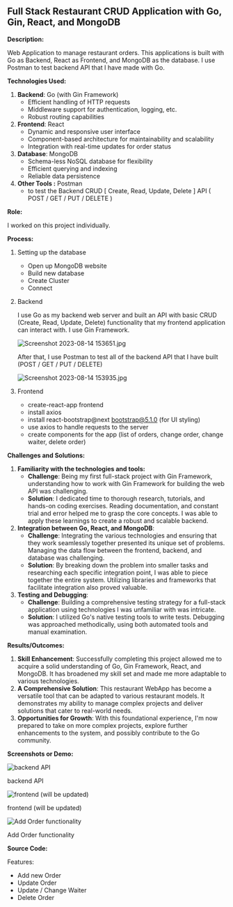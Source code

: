 ## Full Stack Restaurant CRUD Application with Go, Gin, React, and MongoDB  

**Description:**

Web Application to manage restaurant orders. This applications is built with Go as Backend, React as Frontend, and MongoDB as the database. I use Postman to test backend API that I have made with Go.

**Technologies Used:**

1. **Backend**: Go (with Gin Framework)
    - Efficient handling of HTTP requests
    - Middleware support for authentication, logging, etc.
    - Robust routing capabilities
2. **Frontend**: React
    - Dynamic and responsive user interface
    - Component-based architecture for maintainability and scalability
    - Integration with real-time updates for order status
3. **Database**: MongoDB
    - Schema-less NoSQL database for flexibility
    - Efficient querying and indexing
    - Reliable data persistence
4. ************************Other Tools :************************ Postman
    - to test the Backend CRUD [ Create, Read, Update, Delete ] API ( POST / GET / PUT / DELETE )

**Role:**

I worked on this project individually.

**Process:**

1. Setting up the database
    - Open up MongoDB website
    - Build new database
    - Create Cluster
    - Connect
2. Backend
    
    I use Go as my backend web server and built an 
    API with basic CRUD (Create, Read, Update, Delete) functionality that 
    my frontend application can interact with. I use Gin Framework.
    
    ![Screenshot 2023-08-14 153651.jpg](https://s3-us-west-2.amazonaws.com/secure.notion-static.com/fca2f8c1-769e-479d-a181-c6b4824e986a/Screenshot_2023-08-14_153651.jpg)
    
    After that, I use Postman to test all of the backend API that I have built (POST / GET / PUT / DELETE)
    
    ![Screenshot 2023-08-14 153935.jpg](https://s3-us-west-2.amazonaws.com/secure.notion-static.com/4d5d0ca2-1faa-4473-b58b-5219748b5bb1/Screenshot_2023-08-14_153935.jpg)
    
3. Frontend
    - create-react-app frontend
    - install axios
    - install react-bootstrap@next bootstrap@5.1.0 (for UI styling)
    - use axios to handle requests to the server
    - create components for the app (list of orders, change order, change waiter, delete order)

**Challenges and Solutions:**

1. **Familiarity with the technologies and tools:**
    - **Challenge**: Being my first full-stack project with Gin Framework, understanding how to work with Gin Framework for building the web API was challenging.
    - **Solution**: I dedicated time to thorough research, tutorials, and hands-on coding exercises. Reading documentation, and constant trial and error helped me to grasp the core concepts. I was able to apply these learnings to create a robust and scalable backend.
2. **Integration between Go, React, and MongoDB**:
    - **Challenge**: Integrating the various technologies and ensuring that they work seamlessly together presented its unique set of problems. Managing the data flow between the frontend, backend, and database was challenging.
    - **Solution**: By breaking down the problem into smaller tasks and researching each specific integration point, I was able to piece together the entire system. Utilizing libraries and frameworks that facilitate integration also proved valuable.
3. **Testing and Debugging**:
    - **Challenge**: Building a comprehensive testing strategy for a full-stack application using technologies I was unfamiliar with was intricate.
    - **Solution**: I utilized Go's native testing tools to write tests. Debugging was approached methodically, using both automated tools and manual examination.

**Results/Outcomes:**

1. **Skill Enhancement**: Successfully completing this project allowed me to acquire a solid understanding of Go, Gin Framework, React, and MongoDB. It has broadened my skill set and made me more adaptable to various technologies.
2. **A Comprehensive Solution**: This restaurant WebApp has become a versatile tool that can be adapted to various restaurant models. It demonstrates my ability to manage complex projects and deliver solutions that cater to real-world needs.
3. **Opportunities for Growth**: With this foundational experience, I'm now prepared to take on more complex projects, explore further enhancements to the system, and possibly contribute to the Go community.

**Screenshots or Demo:**

![backend API](https://s3-us-west-2.amazonaws.com/secure.notion-static.com/270033ff-3930-4718-9d00-2bfc7ce333ee/Screenshot_2023-08-14_153651.jpg)

backend API

![frontend (will be updated)](https://s3-us-west-2.amazonaws.com/secure.notion-static.com/7ce57027-9189-4c2b-ad21-bde8211b2645/Screenshot_2023-08-14_155656.jpg)

frontend (will be updated)

![Add Order functionality](https://s3-us-west-2.amazonaws.com/secure.notion-static.com/49c1e6d2-bb86-471e-a915-46b477fed4d3/Screenshot_2023-08-14_155720.jpg)

Add Order functionality

**Source Code:**
  
Features:
- Add new Order
- Update Order
- Update / Change Waiter
- Delete Order
